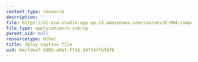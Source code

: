 ```yaml
---
content_type: resource
description: ''
file: https://ol-ocw-studio-app-qa.s3.amazonaws.com/courses/6-004-computation-structures-spring-2017/6acfdeaf5085a0a1ff4334734ffb50f0_q38KAGAKORk.srt
file_type: application/x-subrip
parent_uid: null
resourcetype: Other
title: 3play caption file
uid: 6acfdeaf-5085-a0a1-ff43-34734ffb50f0
---
```

